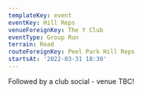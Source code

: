 ```yaml
---
templateKey: event
eventKey: Hill Reps
venueForeignKey: The Y Club
eventType: Group Run
terrain: Road
routeForeignKey: Peel Park Hill Reps
startsAt: '2022-03-31 18:30'
---
```

Followed by a club social - venue TBC!
